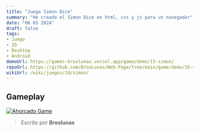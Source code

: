 ```yaml
---
title: "Juego Simon Dice"
summary: "He creado el Simon Dice en html, css y js para un navegador"
date: "06 05 2024"
draft: false
tags:
- Juego
- 2D
- Desktop
- Android
demoUrl: https://games-broslunas.vercel.app/game/demo/15-simon/
repoUrl: https://github.com/BrosLunas/Web-Page/tree/main/game/demo/15-simon/
wikiUrl: /wiki/juegos/2d/simon/
---
```


## Gameplay
[![Ahorcado Game](/img/games/simon.png)](/video/gameplay/simon.mp4)

> Escrito por **Broslunas**